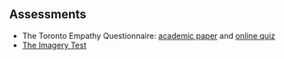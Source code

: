 ## Assessments

- The Toronto Empathy Questionnaire: [academic paper](https://www.ncbi.nlm.nih.gov/pmc/articles/PMC2775495/) and [online quiz](https://psychology-tools.com/test/toronto-empathy-questionnaire)
- [The Imagery Test](https://themindsjournal.com/only-true-empaths-can-pass-this-imagery-test-personality-test/)
